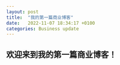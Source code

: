 ```yaml
---
layout: post
title:  "我的第一篇商业博客"
date:   2022-11-07 18:34:17 +0100
categories: Business update
---
```


## 欢迎来到我的第一篇商业博客！

